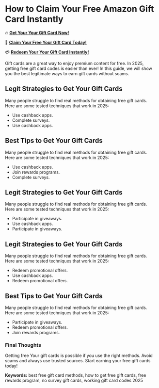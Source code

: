 # How to Claim Your Free Amazon Gift Card Instantly

🔥 **[Get Your Your Gift Card Now!](https://www.apkhub.site/)**  

🎁 **[Claim Your Free Your Gift Card Today!](https://www.apkhub.site/)**  

💳 **[Redeem Your Your Gift Card Instantly!](https://www.apkhub.site/)**  

Gift cards are a great way to enjoy premium content for free. In 2025, getting free gift card codes is easier than ever! In this guide, we will show you the best legitimate ways to earn gift cards without scams.

## Legit Strategies to Get Your Gift Cards

Many people struggle to find real methods for obtaining free gift cards. Here are some tested techniques that work in 2025:

- Use cashback apps.
- Complete surveys.
- Use cashback apps.

## Best Tips to Get Your Gift Cards

Many people struggle to find real methods for obtaining free gift cards. Here are some tested techniques that work in 2025:

- Use cashback apps.
- Join rewards programs.
- Complete surveys.

## Legit Strategies to Get Your Gift Cards

Many people struggle to find real methods for obtaining free gift cards. Here are some tested techniques that work in 2025:

- Participate in giveaways.
- Use cashback apps.
- Participate in giveaways.

## Legit Strategies to Get Your Gift Cards

Many people struggle to find real methods for obtaining free gift cards. Here are some tested techniques that work in 2025:

- Redeem promotional offers.
- Use cashback apps.
- Redeem promotional offers.

## Best Tips to Get Your Gift Cards

Many people struggle to find real methods for obtaining free gift cards. Here are some tested techniques that work in 2025:

- Participate in giveaways.
- Redeem promotional offers.
- Join rewards programs.

### Final Thoughts

Getting free Your gift cards is possible if you use the right methods. Avoid scams and always use trusted sources. Start earning your free gift cards today!

**Keywords:** best free gift card methods, how to get free gift cards, free rewards program, no survey gift cards, working gift card codes 2025
